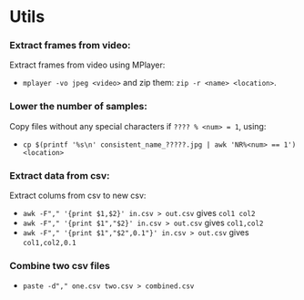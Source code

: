 # Utils

### Extract frames from video:
Extract frames from video using MPlayer:
* `mplayer -vo jpeg <video>` and zip them: `zip -r <name> <location>`.

### Lower the number of samples:
Copy files without any special characters if `???? % <num> = 1`, using: 
* `cp $(printf '%s\n' consistent_name_?????.jpg | awk 'NR%<num> == 1') <location>`

### Extract data from csv:
Extract colums from csv to new csv:
* `awk -F"," '{print $1,$2}' in.csv > out.csv` gives `col1 col2`
* `awk -F"," '{print $1","$2}' in.csv > out.csv` gives `col1,col2`
* `awk -F"," '{print $1","$2",0.1"}' in.csv > out.csv` gives `col1,col2,0.1`

### Combine two csv files
* `paste -d"," one.csv two.csv > combined.csv`
